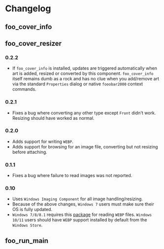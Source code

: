 # Changelog

## foo_cover_info

## foo_cover_resizer

### 0.2.2
- If `foo_cover_info` is installed, updates are triggered automatically
when art is added, resized or converted by this component. `foo_cover_info`
itself remains dumb as a rock and has no clue when you add/remove art
via the standard `Properties` dialog or native `fooobar2000` context commands.

### 0.2.1
- Fixes a bug where converting any other type except `Front` didn't
work. Resizing should have worked as normal.

### 0.2.0
- Adds support for writing `WEBP`.
- Adds support for browsing for an image file, converting but not resizing
before attaching.

### 0.1.1
- Fixes a bug where failure to read images was not reported.

### 0.10
- Uses `Windows Imaging Component` for all image handling/resizing.
- Because of the above changes, `Windows 7` users must make sure their OS is fully updated.
- `Windows 7/8/8.1` requires this [package](https://storage.googleapis.com/downloads.webmproject.org/releases/webp/WebpCodecSetup.exe) for
reading `WEBP` files. `Windows 10/11` users should have `WEBP` support installed by default
from the `Windows Store`.

## foo_run_main
